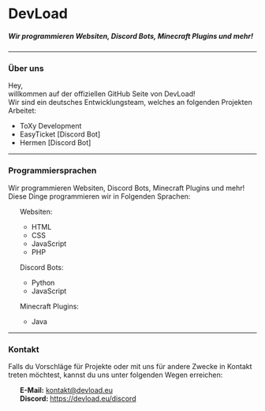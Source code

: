 <h1>DevLoad</h1>
<h5>Wir programmieren Websiten, Discord Bots, Minecraft Plugins und mehr!</h5>

<hr>
<h3><b>Über uns</b></h3>
Hey, <br>
willkommen auf der offiziellen GitHub Seite von DevLoad!<br>
Wir sind ein deutsches Entwicklungsteam, welches an folgenden Projekten Arbeitet: 

<ul>
<li>ToXy Development</li>
<li>EasyTicket [Discord Bot]</li>
<li>Hermen [Discord Bot]</li>
</ul>
<hr>
<h3><b>Programmiersprachen</b></h3>
Wir programmieren Websiten, Discord Bots, Minecraft Plugins und mehr! 
Diese Dinge programmieren wir in Folgenden Sprachen:
<ul>Websiten: <ul><li>HTML</li><li>CSS</li><li>JavaScript</li><li>PHP</li></ul></ul>
<ul>Discord Bots: <ul><li>Python</li><li>JavaScript</li></ul></ul>
<ul>Minecraft Plugins: <ul><li>Java</li></ul></ul>
<hr>
<h3><b>Kontakt</b></h3>
Falls du Vorschläge für Projekte oder mit uns für andere Zwecke in Kontakt treten möchtest, kannst du uns unter folgenden Wegen erreichen:
<br>
<ul><b>E-Mail:</b> <a href="mailto:kontakt@devload.eu">kontakt@devload.eu</a><br><b>Discord: </b><a href="https://devload.eu/discord">https://devload.eu/discord</a><br>
